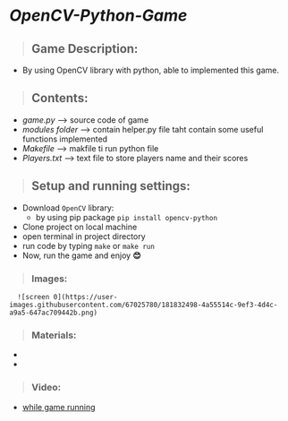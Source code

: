 # *OpenCV-Python-Game*
> ## Game Description:
   * By using OpenCV library with python, able to implemented this game.
   
> ## Contents:
   * _game.py_ --> source code of game
   * _modules folder_ --> contain helper.py file taht contain some useful functions implemented 
   * _Makefile_ --> makfile ti run python file
   * _Players.txt_ --> text file to store players name and their scores
   
> ## Setup and running settings:
   * Download `OpenCV` library:
        * by using pip package `pip install opencv-python`
   * Clone project on local machine 
   * open terminal in project directory
   * run code by typing `make` or `make run`
   * Now, run the game and enjoy  <b>&#128522;</b>
> ### Images:
      ![screen 0](https://user-images.githubusercontent.com/67025780/181832498-4a55514c-9ef3-4d4c-a9a5-647ac709442b.png)

> ### Materials:
   *  
   *
> ### Video:
  * <a href="">
            while game running
   </a>
